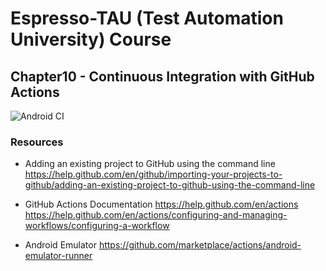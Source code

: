 # Espresso-TAU (Test Automation University) Course 

## Chapter10 - Continuous Integration with GitHub Actions
![Android CI](https://github.com/moatazeldebsy/Espresso-TAU/workflows/Android%20CI/badge.svg?branch=chapter-10&event=check_run)


### Resources
- Adding an existing project to GitHub using the command line
https://help.github.com/en/github/importing-your-projects-to-github/adding-an-existing-project-to-github-using-the-command-line

- GitHub Actions Documentation
https://help.github.com/en/actions
https://help.github.com/en/actions/configuring-and-managing-workflows/configuring-a-workflow

- Android Emulator
https://github.com/marketplace/actions/android-emulator-runner


